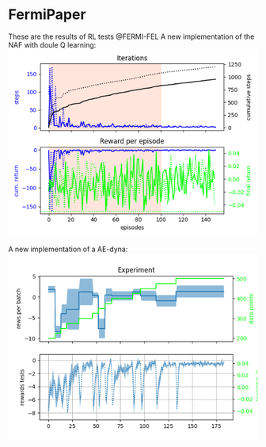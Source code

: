 # FermiPaper

These are the results of RL tests @FERMI-FEL
A new implementation of the NAF with doule Q learning:
![NAF2_training](FERMI_all_experiments_NAF_episodes.png)

A new implementation of a AE-dyna:
![NAF2_training](AE-DYNA_observables.png)
